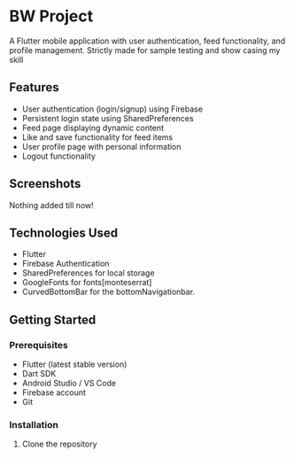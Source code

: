 # BW Project

A Flutter mobile application with user authentication, feed functionality, and profile management.
Strictly made for sample testing and show casing my skill

## Features

* User authentication (login/signup) using Firebase
* Persistent login state using SharedPreferences
* Feed page displaying dynamic content
* Like and save functionality for feed items
* User profile page with personal information
* Logout functionality

## Screenshots

Nothing added till now!

## Technologies Used

* Flutter
* Firebase Authentication
* SharedPreferences for local storage
* GoogleFonts for fonts[monteserrat]
* CurvedBottomBar for the bottomNavigationbar.

## Getting Started

### Prerequisites

* Flutter (latest stable version)
* Dart SDK
* Android Studio / VS Code
* Firebase account
* Git

### Installation

1. Clone the repository